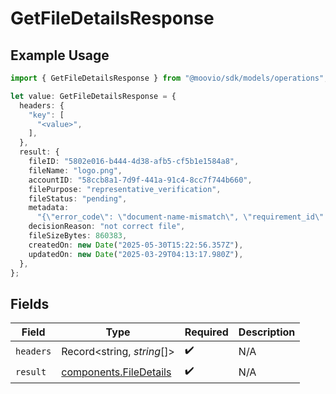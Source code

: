 # GetFileDetailsResponse

## Example Usage

```typescript
import { GetFileDetailsResponse } from "@moovio/sdk/models/operations";

let value: GetFileDetailsResponse = {
  headers: {
    "key": [
      "<value>",
    ],
  },
  result: {
    fileID: "5802e016-b444-4d38-afb5-cf5b1e1584a8",
    fileName: "logo.png",
    accountID: "58ccb8a1-7d9f-441a-91c4-8cc7f744b660",
    filePurpose: "representative_verification",
    fileStatus: "pending",
    metadata:
      "{\"error_code\": \"document-name-mismatch\", \"requirement_id\": \"document.individual.verification\", \"representative_id\": \"c63ab175-251d-497e-a267-7346d087e180\", \"comment\": \"testing comment\"",
    decisionReason: "not correct file",
    fileSizeBytes: 860383,
    createdOn: new Date("2025-05-30T15:22:56.357Z"),
    updatedOn: new Date("2025-03-29T04:13:17.980Z"),
  },
};
```

## Fields

| Field                                                            | Type                                                             | Required                                                         | Description                                                      |
| ---------------------------------------------------------------- | ---------------------------------------------------------------- | ---------------------------------------------------------------- | ---------------------------------------------------------------- |
| `headers`                                                        | Record<string, *string*[]>                                       | :heavy_check_mark:                                               | N/A                                                              |
| `result`                                                         | [components.FileDetails](../../models/components/filedetails.md) | :heavy_check_mark:                                               | N/A                                                              |